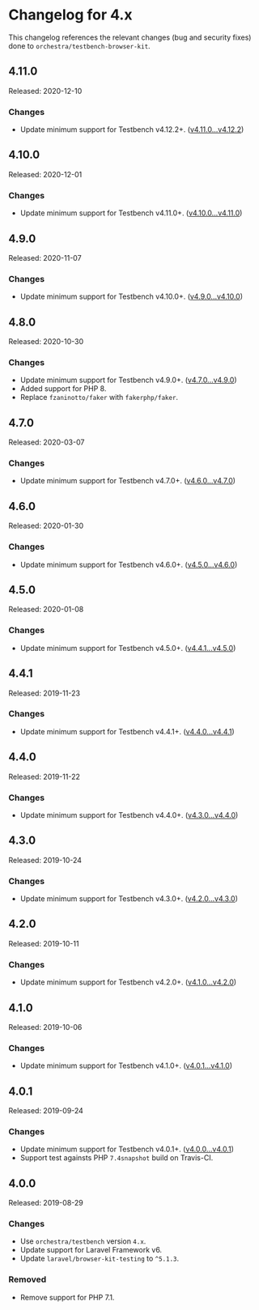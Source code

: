# Changelog for 4.x

This changelog references the relevant changes (bug and security fixes) done to `orchestra/testbench-browser-kit`.

## 4.11.0

Released: 2020-12-10

### Changes

* Update minimum support for Testbench v4.12.2+. ([v4.11.0...v4.12.2](https://github.com/orchestral/testbench/compare/v4.11.0...v4.12.2))

## 4.10.0

Released: 2020-12-01

### Changes

* Update minimum support for Testbench v4.11.0+. ([v4.10.0...v4.11.0](https://github.com/orchestral/testbench/compare/v4.10.0...v4.11.0))

## 4.9.0

Released: 2020-11-07

### Changes

* Update minimum support for Testbench v4.10.0+. ([v4.9.0...v4.10.0](https://github.com/orchestral/testbench/compare/v4.9.0...v4.10.0))

## 4.8.0

Released: 2020-10-30

### Changes

* Update minimum support for Testbench v4.9.0+. ([v4.7.0...v4.9.0](https://github.com/orchestral/testbench/compare/v4.7.0...v4.9.0))
* Added support for PHP 8.
* Replace `fzaninotto/faker` with `fakerphp/faker`.

## 4.7.0

Released: 2020-03-07

### Changes

* Update minimum support for Testbench v4.7.0+. ([v4.6.0...v4.7.0](https://github.com/orchestral/testbench/compare/v4.6.0...v4.7.0))

## 4.6.0

Released: 2020-01-30

### Changes

* Update minimum support for Testbench v4.6.0+. ([v4.5.0...v4.6.0](https://github.com/orchestral/testbench/compare/v4.5.0...v4.6.0))

## 4.5.0

Released: 2020-01-08

### Changes

* Update minimum support for Testbench v4.5.0+. ([v4.4.1...v4.5.0](https://github.com/orchestral/testbench/compare/v4.4.1...v4.5.0))

## 4.4.1

Released: 2019-11-23

### Changes

* Update minimum support for Testbench v4.4.1+. ([v4.4.0...v4.4.1](https://github.com/orchestral/testbench/compare/v4.4.0...v4.4.1))

## 4.4.0

Released: 2019-11-22

### Changes

* Update minimum support for Testbench v4.4.0+. ([v4.3.0...v4.4.0](https://github.com/orchestral/testbench/compare/v4.3.0...v4.4.0))

## 4.3.0

Released: 2019-10-24

### Changes

* Update minimum support for Testbench v4.3.0+. ([v4.2.0...v4.3.0](https://github.com/orchestral/testbench/compare/v4.2.0...v4.3.0))

## 4.2.0

Released: 2019-10-11

### Changes

* Update minimum support for Testbench v4.2.0+. ([v4.1.0...v4.2.0](https://github.com/orchestral/testbench/compare/v4.1.0...v4.2.0))

## 4.1.0

Released: 2019-10-06

### Changes

* Update minimum support for Testbench v4.1.0+. ([v4.0.1...v4.1.0](https://github.com/orchestral/testbench/compare/v4.0.1...v4.1.0))

## 4.0.1

Released: 2019-09-24

### Changes

* Update minimum support for Testbench v4.0.1+. ([v4.0.0...v4.0.1](https://github.com/orchestral/testbench/compare/v4.0.0...v4.0.1))
* Support test againsts PHP `7.4snapshot` build on Travis-CI.

## 4.0.0

Released: 2019-08-29

### Changes

* Use `orchestra/testbench` version `4.x`.
* Update support for Laravel Framework v6.
* Update `laravel/browser-kit-testing` to `^5.1.3`.

### Removed

* Remove support for PHP 7.1.
